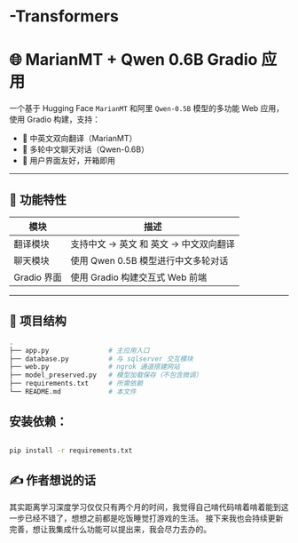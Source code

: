 # -Transformers
# 🌐 MarianMT + Qwen 0.6B Gradio 应用

一个基于 Hugging Face `MarianMT` 和阿里 `Qwen-0.5B` 模型的多功能 Web 应用，使用 Gradio 构建，支持：

- 🔁 中英文双向翻译（MarianMT）
- 💬 多轮中文聊天对话（Qwen-0.6B）
- 👤 用户界面友好，开箱即用

---

## 🚀 功能特性

| 模块        | 描述                                    |
|-------------|-----------------------------------------|
| 翻译模块     | 支持中文 → 英文 和 英文 → 中文双向翻译      |
| 聊天模块     | 使用 Qwen 0.5B 模型进行中文多轮对话         |
| Gradio 界面 | 使用 Gradio 构建交互式 Web 前端             |

---

## 🧱 项目结构

```bash
.
├── app.py               # 主应用入口
├── database.py          # 与 sqlserver 交互模块
├── web.py               # ngrok 通道搭建网站
├── model_preserved.py   # 模型加载保存（不包含微调）          
├── requirements.txt     # 所需依赖
└── README.md            # 本文件

```


 
## 安装依赖： 
```bash

pip install -r requirements.txt


```

## ✍️ 作者想说的话
其实距离学习深度学习仅仅只有两个月的时间，我觉得自己啃代码啃着啃着能到这一步已经不错了，想想之前都是吃饭睡觉打游戏的生活。
接下来我也会持续更新完善，想让我集成什么功能可以提出来，我会尽力去办的。
